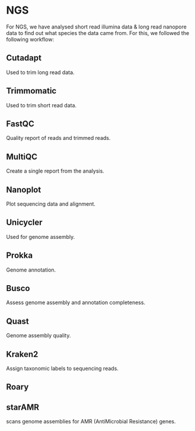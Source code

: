 # NGS

For NGS, we have analysed short read illumina data & long read nanopore data to find out what species the data came from. For this, we followed the following workflow:


## Cutadapt 
Used to trim long read data.

## Trimmomatic
Used to trim short read data.

## FastQC
Quality report of reads and trimmed reads.

## MultiQC
Create a single report from the analysis.

## Nanoplot
Plot sequencing data and alignment.

## Unicycler
Used for genome assembly.

## Prokka
Genome annotation.

## Busco
Assess genome assembly and annotation completeness.

## Quast
Genome assembly quality.

## Kraken2
Assign taxonomic labels to sequencing reads.

## Roary

## starAMR
scans genome assemblies for AMR (AntiMicrobial Resistance) genes.
